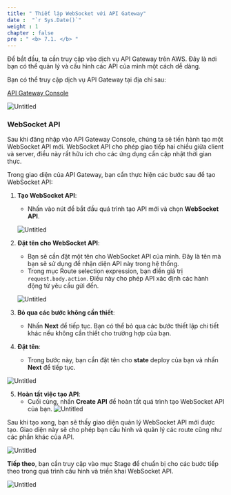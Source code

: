 ```yaml
---
title: " Thiết lập WebSocket với API Gateway"
date :  "`r Sys.Date()`" 
weight : 1
chapter : false
pre : " <b> 7.1. </b> "
---
```


Để bắt đầu, ta cần truy cập vào dịch vụ API Gateway trên AWS. Đây là nơi bạn có thể quản lý và cấu hình các API của mình một cách dễ dàng.

Bạn có thể truy cập dịch vụ API Gateway tại địa chỉ sau:

[API Gateway Console](https://us-west-2.console.aws.amazon.com/apigateway/home?region=us-west-2)

![Untitled](/images/Websocket%202010bee6f85f4f47ad060a21c29577ca/image.png)

### WebSocket API

Sau khi đăng nhập vào API Gateway Console, chúng ta sẽ tiến hành tạo một WebSocket API mới. WebSocket API cho phép giao tiếp hai chiều giữa client và server, điều này rất hữu ích cho các ứng dụng cần cập nhật thời gian thực.

Trong giao diện của API Gateway, bạn cần thực hiện các bước sau để tạo WebSocket API:

1. **Tạo WebSocket API**:
   - Nhấn vào nút để bắt đầu quá trình tạo API mới và chọn **WebSocket API**.
   
   ![Untitled](/images/Websocket%202010bee6f85f4f47ad060a21c29577ca/image%201.png)

2. **Đặt tên cho WebSocket API**:
   - Bạn sẽ cần đặt một tên cho WebSocket API của mình. Đây là tên mà bạn sẽ sử dụng để nhận diện API này trong hệ thống.
   - Trong mục Route selection expression, bạn điền giá trị `request.body.action`. Điều này cho phép API xác định các hành động từ yêu cầu gửi đến.

   ![Untitled](/images/Websocket%202010bee6f85f4f47ad060a21c29577ca/image%202.png)

3. **Bỏ qua các bước không cần thiết**:
   - Nhấn **Next** để tiếp tục. Bạn có thể bỏ qua các bước thiết lập chi tiết khác nếu không cần thiết cho trường hợp của bạn.

4. **Đặt tên**:
   - Trong bước này, bạn cần đặt tên cho **state** deploy của bạn và nhấn **Next** để tiếp tục.

  ![Untitled](/images/Websocket%202010bee6f85f4f47ad060a21c29577ca/image%203.png)

5. **Hoàn tất việc tạo API**:
   - Cuối cùng, nhấn **Create API** để hoàn tất quá trình tạo WebSocket API của bạn.
   ![Untitled](/images/Websocket%202010bee6f85f4f47ad060a21c29577ca/image%204.png)



Sau khi tạo xong, bạn sẽ thấy giao diện quản lý WebSocket API mới được tạo. Giao diện này sẽ cho phép bạn cấu hình và quản lý các route cũng như các phần khác của API.

   ![Untitled](/images/Websocket%202010bee6f85f4f47ad060a21c29577ca/image%205.png)


**Tiếp theo**, bạn cần truy cập vào mục Stage để chuẩn bị cho các bước tiếp theo trong quá trình cấu hình và triển khai WebSocket API.

![Untitled](/images/Websocket%202010bee6f85f4f47ad060a21c29577ca/image%206.png)

